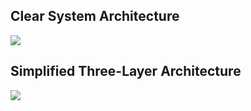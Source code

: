 ##  Clear System Architecture

[![](https://mermaid.ink/img/pako:eNqdV2tu4zYQvgqhxQJbQE5t-RUbxQJ6JkYl25XsBF0lPxiJsYmVJYOSmsfu3qL_t-0J-qO9QE_UI3RIKo4sJ9ikBkyIw-E3w-HMN9InJcpiooyVFcPbNVoYFymC39u3yEwIZii4ywuyQTqL1rQgUVEygloo2GBWIKPM0ewXwiKW3cQ0XSGLcBWapRJEjnl5JbEvlMCeBjMfufrPtn-hyOWGip0W7A5ZWcbqCvw38TvhxEdSISBpnrEfrtj370_mkxnSLh-VSRo_DX1Li2eQNYHM15vAnf4LkE1CE35-LyvToolu6l54aiETbwjDArijtf_5EzmzMzHTvDmanWmDXvsFltwswiLADSMn8yCEP3gQlwkRuAFhFCdPBmb3cHBDtnVio7k_M-0gmExPnrkkD9MUmRncRJYk5CCedjAP4d_VhB9WiRNQZtIrrdf2Tu9fcFI9WWWMFutNfhDQs9DMNtuyIAyd0RyiIZBPCY4fM_Byf4-zDCazaShvFznlbtfOTGODOVtOF-Ec5zlJV0QmhMmvl7DXRXQZ2D6aTBe27-im_UxALZpvE3zXPKlrWmFncKvxB-HBRDNR-1YbviB-QYELqM9JGlNImYwdhNG1rSCEAWqb4TsB_-_Xr38gGH6H4de_-PA3n_7WiI2x_BAa5f09qdVJ9yUVWKXMgSvz2aITOkl2g3xckBpo7_JAUQtlJSE9imqa_YZmcB7KW0bBDS2idU21-7oLNGeet5xOTH0BGVT3_HziTMJz6tB61RklTYoWlIcogJol76fFIuQDECslaVFbMnTzx-U87J0gd2FLFBx9LLeX33TNnS0tNHf1hTPzvWdy6wRCenOYW_p8Evp2sOAPMjhSrxFH1wjdDMeVVwlOo6cL4CD7MoZXpGnUMsJ3C7ohiJMTySU_4AJf4Zx816xA3Ty1w3c-ialUNHG03tN6zvicZRHJc2Dkpn1_EfoEJ60CfJDln-LkrqBR3jDuuaHnCo05AwcEpeT_o_B1kzPpXtbYRnhOrqqj5-urDLO4hqxb3mQa6vGGSoKaZ6zAydOpAF26YrQoS1NJfDkqMpl8UgfaJmq13n-26IoCEBDCZ778sKg9vwiNSyzKRlJb4I3myYWdV483gK6hrKUc1Pg2Sa0N0Vllki8JiSTsSnp2INpZmpUFdIL6-eWSVBb7gDwPZUB-B0LgtQZ6RViIpmCkQuZkJdR3x-astC8JzvfnNcDNpkypbOK12NS84BwhhYItuIgzjRTxJyGCqpUSSR6odQQX4mCaZPBC9vlxufY6l5Ux2j6WRlqxgIxH9d7nGmJq7U_9yiFLTj1XTn3pnSjUhrVlDs0ZR9zWQzKBkjyMXYF7rjwJT_hmVhd3yc7HKIEubJFrlMtcv6ZJMn5jdx3NsdQc7ucjGb_pjIYDS6umrRsaF-uxtr1VoyzJ2PhNu91ugG1rKSoAHcfp2u0doNMfmu32KwApfze4xhF5wOvafae_wxsaHUd_jYMRpMoDlGn3bHMHZWqd477xGihx91Xcjp2-PdphdY-P7a75CqyS32wF1XH6jr2DamvDoWF9G6oGyNlJBRJSgWtUTivyiusaUEOqeabKAlElQTSzWGpCnau8rlWoY5VXKR80FWpxdzV1dV5KKi8xtSohHvC6AtSG6hqqZagieVV_oULKilju4diG6s0MVeSxCI-iwtcUjZVxwUqiKvC2ssF8qnzi-y6UYk020BrH8Bhj9pF3hy-wZ4vTD1m2edjGsnK1VsbXOMlhVm5j6M8WxdBeHlWgHxAmXkuVcUfraQJEGX9SbpVxq9PrH2laezDodkZaV9O6fVW5A3lf6x-NhsejQW_U04Zau_tFVe6F4c7RYKQN-6PuqDfo9Qej9lBVoPtBL_fkR6L4VvzyHyA1GNU?type=png)](https://mermaid.live/edit#pako:eNqdV2tu4zYQvgqhxQJbQE5t-RUbxQJ6JkYl25XsBF0lPxiJsYmVJYOSmsfu3qL_t-0J-qO9QE_UI3RIKo4sJ9ikBkyIw-E3w-HMN9InJcpiooyVFcPbNVoYFymC39u3yEwIZii4ywuyQTqL1rQgUVEygloo2GBWIKPM0ewXwiKW3cQ0XSGLcBWapRJEjnl5JbEvlMCeBjMfufrPtn-hyOWGip0W7A5ZWcbqCvw38TvhxEdSISBpnrEfrtj370_mkxnSLh-VSRo_DX1Li2eQNYHM15vAnf4LkE1CE35-LyvToolu6l54aiETbwjDArijtf_5EzmzMzHTvDmanWmDXvsFltwswiLADSMn8yCEP3gQlwkRuAFhFCdPBmb3cHBDtnVio7k_M-0gmExPnrkkD9MUmRncRJYk5CCedjAP4d_VhB9WiRNQZtIrrdf2Tu9fcFI9WWWMFutNfhDQs9DMNtuyIAyd0RyiIZBPCY4fM_Byf4-zDCazaShvFznlbtfOTGODOVtOF-Ec5zlJV0QmhMmvl7DXRXQZ2D6aTBe27-im_UxALZpvE3zXPKlrWmFncKvxB-HBRDNR-1YbviB-QYELqM9JGlNImYwdhNG1rSCEAWqb4TsB_-_Xr38gGH6H4de_-PA3n_7WiI2x_BAa5f09qdVJ9yUVWKXMgSvz2aITOkl2g3xckBpo7_JAUQtlJSE9imqa_YZmcB7KW0bBDS2idU21-7oLNGeet5xOTH0BGVT3_HziTMJz6tB61RklTYoWlIcogJol76fFIuQDECslaVFbMnTzx-U87J0gd2FLFBx9LLeX33TNnS0tNHf1hTPzvWdy6wRCenOYW_p8Evp2sOAPMjhSrxFH1wjdDMeVVwlOo6cL4CD7MoZXpGnUMsJ3C7ohiJMTySU_4AJf4Zx816xA3Ty1w3c-ialUNHG03tN6zvicZRHJc2Dkpn1_EfoEJ60CfJDln-LkrqBR3jDuuaHnCo05AwcEpeT_o_B1kzPpXtbYRnhOrqqj5-urDLO4hqxb3mQa6vGGSoKaZ6zAydOpAF26YrQoS1NJfDkqMpl8UgfaJmq13n-26IoCEBDCZ778sKg9vwiNSyzKRlJb4I3myYWdV483gK6hrKUc1Pg2Sa0N0Vllki8JiSTsSnp2INpZmpUFdIL6-eWSVBb7gDwPZUB-B0LgtQZ6RViIpmCkQuZkJdR3x-astC8JzvfnNcDNpkypbOK12NS84BwhhYItuIgzjRTxJyGCqpUSSR6odQQX4mCaZPBC9vlxufY6l5Ux2j6WRlqxgIxH9d7nGmJq7U_9yiFLTj1XTn3pnSjUhrVlDs0ZR9zWQzKBkjyMXYF7rjwJT_hmVhd3yc7HKIEubJFrlMtcv6ZJMn5jdx3NsdQc7ucjGb_pjIYDS6umrRsaF-uxtr1VoyzJ2PhNu91ugG1rKSoAHcfp2u0doNMfmu32KwApfze4xhF5wOvafae_wxsaHUd_jYMRpMoDlGn3bHMHZWqd477xGihx91Xcjp2-PdphdY-P7a75CqyS32wF1XH6jr2DamvDoWF9G6oGyNlJBRJSgWtUTivyiusaUEOqeabKAlElQTSzWGpCnau8rlWoY5VXKR80FWpxdzV1dV5KKi8xtSohHvC6AtSG6hqqZagieVV_oULKilju4diG6s0MVeSxCI-iwtcUjZVxwUqiKvC2ssF8qnzi-y6UYk020BrH8Bhj9pF3hy-wZ4vTD1m2edjGsnK1VsbXOMlhVm5j6M8WxdBeHlWgHxAmXkuVcUfraQJEGX9SbpVxq9PrH2laezDodkZaV9O6fVW5A3lf6x-NhsejQW_U04Zau_tFVe6F4c7RYKQN-6PuqDfo9Qej9lBVoPtBL_fkR6L4VvzyHyA1GNU)

## Simplified Three-Layer Architecture

[![](https://mermaid.ink/img/pako:eNqdVWFvmzAQ_SuWq06blrQBA0nQVIkEmiGRJgvpoo30gwOmsUpwZIzapO1_n4G2yWi2rrME4t753Z3vHXAPQxYRaMI4YbfhEnMBpr15CuQ6PgY-Xa0TGlMSgemSE9L08IZwYPFwSQUJRc5Jtbe6Z_nimuP1Esxh79IHX62JPbMmDvCsH85kDqtNxYool2zKUuBNduge3U3XudhnFMtXAncCnFTwzVXNo5aeOyrqDhT08YpwXMe1YDD290CSRjvjYEl9JhOzJCG8XpfjjwN5IfXLgp-efS7v53kmj_euBKNcHDj0SAm8vl0rf6QGnmNndRQFvXy7JfzttL4Cms2zovI9TD2AoQOY9hqTRgmOlAOYegBDFfZS3qsB6o-Gw8sLt29N3dHFv07QLJjRc3qqDa7KLMNg-G06BWPOBAtZUoGDwBq7YIAFucXPc_SXMrzRpQ18Z_Ld7Tv-f0xyD4c3RfiarHbw0cYCL3BGPtVktAIrxclG0LAu8NALLPd06L1rrM65HNwDFcycXjAjC2DjbLlgmEdvR7XLBlo7wKra7NURGXvHrDX3aQQeJgQnTUFXBBSNeACzyj0onb5gnIAPhXQhybIHYP-mj9gkpAwU0yQxj-K422m1Gpl8P2-IeUQMXZGmVJzxwhnvs-wnjhbiWN9xVNKOkPoHTnGciqUqXSNGLyxFN_RwPxNswGtOI2gKnpMGlF-eFS5MeF_Em0OxJCsyh6Z8jDC_KTR5lJw1Tn8ytnqmcZZfL6EZ4ySTVr6O5LDaFEtFVy8ol20lvM_yVEBTV9plEGjewztoIuVE6ardlqGpHQMZKmrADTSbnc5Jt6shpLeNFlJ0pD424LZMq5y0WoaiGe1OR--2lZaMRiIqNRhWP4fyH_H4C5zTp64?type=png)](https://mermaid.live/edit#pako:eNqdVWFvmzAQ_SuWq06blrQBA0nQVIkEmiGRJgvpoo30gwOmsUpwZIzapO1_n4G2yWi2rrME4t753Z3vHXAPQxYRaMI4YbfhEnMBpr15CuQ6PgY-Xa0TGlMSgemSE9L08IZwYPFwSQUJRc5Jtbe6Z_nimuP1Esxh79IHX62JPbMmDvCsH85kDqtNxYool2zKUuBNduge3U3XudhnFMtXAncCnFTwzVXNo5aeOyrqDhT08YpwXMe1YDD290CSRjvjYEl9JhOzJCG8XpfjjwN5IfXLgp-efS7v53kmj_euBKNcHDj0SAm8vl0rf6QGnmNndRQFvXy7JfzttL4Cms2zovI9TD2AoQOY9hqTRgmOlAOYegBDFfZS3qsB6o-Gw8sLt29N3dHFv07QLJjRc3qqDa7KLMNg-G06BWPOBAtZUoGDwBq7YIAFucXPc_SXMrzRpQ18Z_Ld7Tv-f0xyD4c3RfiarHbw0cYCL3BGPtVktAIrxclG0LAu8NALLPd06L1rrM65HNwDFcycXjAjC2DjbLlgmEdvR7XLBlo7wKra7NURGXvHrDX3aQQeJgQnTUFXBBSNeACzyj0onb5gnIAPhXQhybIHYP-mj9gkpAwU0yQxj-K422m1Gpl8P2-IeUQMXZGmVJzxwhnvs-wnjhbiWN9xVNKOkPoHTnGciqUqXSNGLyxFN_RwPxNswGtOI2gKnpMGlF-eFS5MeF_Em0OxJCsyh6Z8jDC_KTR5lJw1Tn8ytnqmcZZfL6EZ4ySTVr6O5LDaFEtFVy8ol20lvM_yVEBTV9plEGjewztoIuVE6ardlqGpHQMZKmrADTSbnc5Jt6shpLeNFlJ0pD424LZMq5y0WoaiGe1OR--2lZaMRiIqNRhWP4fyH_H4C5zTp64)
